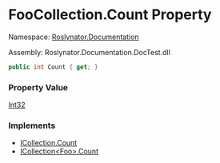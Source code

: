 # FooCollection\.Count Property

Namespace: [Roslynator.Documentation](../../README.md)

Assembly: Roslynator\.Documentation\.DocTest\.dll

```csharp
public int Count { get; }
```

### Property Value

[Int32](https://docs.microsoft.com/en-us/dotnet/api/system.int32)

### Implements

* [ICollection.Count](https://docs.microsoft.com/en-us/dotnet/api/system.collections.icollection.count)
* [ICollection\<Foo>.Count](https://docs.microsoft.com/en-us/dotnet/api/system.collections.generic.icollection-1.count)

